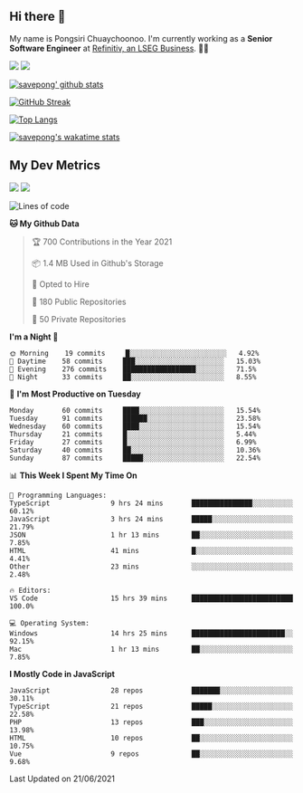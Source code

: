 ## Hi there 👋

My name is Pongsiri Chuaychoonoo. I'm currently working as a **Senior Software Engineer** at [Refinitiv, an LSEG Business](https://www.refinitiv.com). 👨‍💻

[<img src="https://img.shields.io/badge/savepong.com-%230077B5.svg?&style=for-the-badge&color=81e6d9" />](https://savepong.com)
[<img src="https://img.shields.io/badge/linkedin-%230077B5.svg?&style=for-the-badge&logo=linkedin&logoColor=white" />](https://www.linkedin.com/in/savepong)

[![savepong' github stats](https://github-readme-stats.vercel.app/api?username=savepong&show_icons=true&count_private=true&theme=gotham&hide_border=true&bg_color=00000000&text_color=768390FF)](https://savepong.com/posts/stats)

[![GitHub Streak](https://github-readme-streak-stats.herokuapp.com?user=savepong&theme=gotham&hide_border=true&background=00000000&dates=768390FF)](https://savepong.com/posts/stats)

[![Top Langs](https://github-readme-stats.vercel.app/api/top-langs/?username=savepong&layout=compact&langs_count=10&theme=gotham&hide_border=true&bg_color=00000000&text_color=768390FF)](https://savepong.com/posts/stats)

[![savepong's wakatime stats](https://github-readme-stats.vercel.app/api/wakatime?username=@savepong&layout=default&theme=gotham&hide_border=true&bg_color=00000000&text_color=768390FF)](https://savepong.com/posts/stats)

## My Dev Metrics

[![](https://komarev.com/ghpvc/?username=savepong&color=blue&label=Profile%20Views)](https://github.com/savepong)
[![](https://img.shields.io/github/followers/savepong?label=GitHub%20Followers)](https://github.com/savepong)

<!--START_SECTION:waka-->
![Lines of code](https://img.shields.io/badge/From%20Hello%20World%20I%27ve%20Written-1.7%20million%20lines%20of%20code-blue)

**🐱 My Github Data** 

> 🏆 700 Contributions in the Year 2021
 > 
> 📦 1.4 MB Used in Github's Storage 
 > 
> 💼 Opted to Hire
 > 
> 📜 180 Public Repositories 
 > 
> 🔑 50 Private Repositories  
 > 
**I'm a Night 🦉** 

```text
🌞 Morning    19 commits     █░░░░░░░░░░░░░░░░░░░░░░░░   4.92% 
🌆 Daytime    58 commits     ███░░░░░░░░░░░░░░░░░░░░░░   15.03% 
🌃 Evening    276 commits    ██████████████████░░░░░░░   71.5% 
🌙 Night      33 commits     ██░░░░░░░░░░░░░░░░░░░░░░░   8.55%

```
📅 **I'm Most Productive on Tuesday** 

```text
Monday       60 commits     ████░░░░░░░░░░░░░░░░░░░░░   15.54% 
Tuesday      91 commits     ██████░░░░░░░░░░░░░░░░░░░   23.58% 
Wednesday    60 commits     ████░░░░░░░░░░░░░░░░░░░░░   15.54% 
Thursday     21 commits     █░░░░░░░░░░░░░░░░░░░░░░░░   5.44% 
Friday       27 commits     █░░░░░░░░░░░░░░░░░░░░░░░░   6.99% 
Saturday     40 commits     ██░░░░░░░░░░░░░░░░░░░░░░░   10.36% 
Sunday       87 commits     █████░░░░░░░░░░░░░░░░░░░░   22.54%

```


📊 **This Week I Spent My Time On** 

```text
💬 Programming Languages: 
TypeScript               9 hrs 24 mins       ███████████████░░░░░░░░░░   60.12% 
JavaScript               3 hrs 24 mins       █████░░░░░░░░░░░░░░░░░░░░   21.79% 
JSON                     1 hr 13 mins        ██░░░░░░░░░░░░░░░░░░░░░░░   7.85% 
HTML                     41 mins             █░░░░░░░░░░░░░░░░░░░░░░░░   4.41% 
Other                    23 mins             ░░░░░░░░░░░░░░░░░░░░░░░░░   2.48%

🔥 Editors: 
VS Code                  15 hrs 39 mins      █████████████████████████   100.0%

💻 Operating System: 
Windows                  14 hrs 25 mins      ███████████████████████░░   92.15% 
Mac                      1 hr 13 mins        ██░░░░░░░░░░░░░░░░░░░░░░░   7.85%

```

**I Mostly Code in JavaScript** 

```text
JavaScript               28 repos            ███████░░░░░░░░░░░░░░░░░░   30.11% 
TypeScript               21 repos            █████░░░░░░░░░░░░░░░░░░░░   22.58% 
PHP                      13 repos            ███░░░░░░░░░░░░░░░░░░░░░░   13.98% 
HTML                     10 repos            ██░░░░░░░░░░░░░░░░░░░░░░░   10.75% 
Vue                      9 repos             ██░░░░░░░░░░░░░░░░░░░░░░░   9.68%

```



 Last Updated on 21/06/2021
<!--END_SECTION:waka-->

<!--
**savepong/savepong** is a ✨ _special_ ✨ repository because its `README.md` (this file) appears on your GitHub profile.

Here are some ideas to get you started:

- 🔭 I’m currently working on WebComponents and TypeScript.
- 🌱 I’m currently learning ...
- 👯 I’m looking to collaborate on ...
- 🤔 I’m looking for help with ...
- 💬 Ask me about ...
- 📫 How to reach me: ...
- 😄 Pronouns: ...
- ⚡ Fun fact: ...
-->
